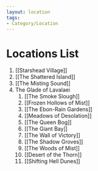 ```yaml
---
layout: location
tags:
- Category/Location
---
```


# Locations List

1. [[Starshead Village]]
2. [[The Shattered Island]]
3. [[The Misting Sound]]
4. The Glade of Lavalaei 
	1. [[The Smoke Slough]]
	2. [[Frozen Hollows of Mist]]
	3. [[The Ebon-Rain Gardens]]
	4. [[Meadows of Desolation]]
	5. [[The Queen Bog]]
	6. [[The Giant Bay]]
	7. [[The Wall of Victory]]
	8. [[The Shadow Groves]]
	9. [[The Woods of Mist]]
	10. [[Desert of the Thorn]]
	11. [[Shifting Hell Dunes]]